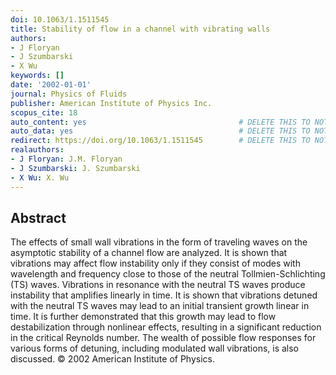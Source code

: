 ```yaml
---
doi: 10.1063/1.1511545
title: Stability of flow in a channel with vibrating walls
authors:
- J Floryan
- J Szumbarski
- X Wu
keywords: []
date: '2002-01-01'
journal: Physics of Fluids
publisher: American Institute of Physics Inc.
scopus_cite: 18
auto_content: yes                                  # DELETE THIS TO NOT AUTO GENERATE CONTENT
auto_data: yes                                     # DELETE THIS TO NOT AUTO GENERATE METADATA
redirect: https://doi.org/10.1063/1.1511545        # DELETE THIS TO NOT REDIRECT
realauthors:
- J Floryan: J.M. Floryan
- J Szumbarski: J. Szumbarski
- X Wu: X. Wu
---
```



## Abstract
The effects of small wall vibrations in the form of traveling waves on the asymptotic stability of a channel flow are analyzed. It is shown that vibrations may affect flow instability only if they consist of modes with wavelength and frequency close to those of the neutral Tollmien-Schlichting (TS) waves. Vibrations in resonance with the neutral TS waves produce instability that amplifies linearly in time. It is shown that vibrations detuned with the neutral TS waves may lead to an initial transient growth linear in time. It is further demonstrated that this growth may lead to flow destabilization through nonlinear effects, resulting in a significant reduction in the critical Reynolds number. The wealth of possible flow responses for various forms of detuning, including modulated wall vibrations, is also discussed. © 2002 American Institute of Physics.
